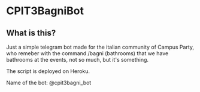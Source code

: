 # CPIT3BagniBot

## What is this? 

Just a simple telegram bot made for the italian community of Campus Party, who remeber with the command /bagni (bathrooms) that we have bathrooms at the events, not so much, but it's something.

The script is deployed on Heroku.

Name of the bot: @cpit3bagni_bot
